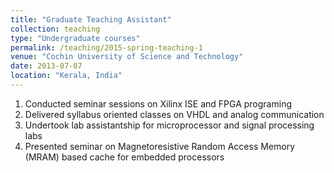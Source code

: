 ```yaml
---
title: "Graduate Teaching Assistant"
collection: teaching
type: "Undergraduate courses"
permalink: /teaching/2015-spring-teaching-1
venue: "Cochin University of Science and Technology"
date: 2013-07-07
location: "Kerala, India"
---
```


1. Conducted seminar sessions on Xilinx ISE and FPGA programing
1. Delivered syllabus oriented classes on VHDL and analog communication
1. Undertook lab assistantship for microprocessor and signal processing labs
1. Presented seminar on Magnetoresistive Random Access Memory (MRAM) based cache for embedded processors
